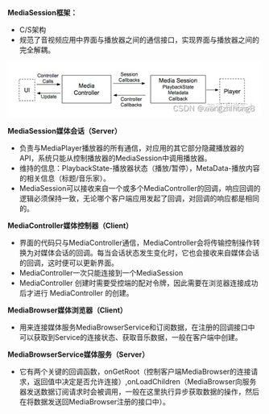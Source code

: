 **MediaSession框架：**

- C/S架构
- 规范了音视频应用中界面与播放器之间的通信接口，实现界面与播放器之间的完全解耦。

![img](MediaSession框架_imgs\v2-e1f6747dab51b11d1d6b2656452b6953_720w.webp)



**MediaSession媒体会话（Server）**

- 负责与MediaPlayer播放器的所有通信，对应用的其它部分隐藏播放器的API，系统只能从控制播放器的MediaSession中调用播放器。
- 维持的信息：PlaybackState-播放器状态（播放/暂停），MetaData-播放内容的相关信息（标题/音乐家）。
- MediaSession可以接收来自一个或多个MediaController的回调，响应回调的逻辑必须保持一致，无论哪个客户端应用发起了回调，对回调的响应都是相同的。



**MediaController媒体控制器（Client）**

- 界面的代码只与MediaController通信，MediaController会将传输控制操作转换为对媒体会话的回调。每当会话状态发生变化时，它也会接收来自媒体会话的回调，这时便可以更新界面。
- MediaController一次只能连接到一个MediaSession
- MediaController 创建时需要受控端的配对令牌，因此需要在浏览器连接成功后才进行 MediaController 的创建。



**MediaBrowser媒体浏览器（Client）**

- 用来连接媒体服务MediaBrowserService和订阅数据，在注册的回调接口中可以获取到Service的连接状态、获取音乐数据，一般在客户端中创建。



**MediaBrowserService媒体服务（Server）**

- 它有两个关键的回调函数，onGetRoot（控制客户端MediaBrowser的连接请求，返回值中决定是否允许连接）,onLoadChildren（MediaBrowser向服务器发送数据订阅请求时会被调用，一般在这里执行异步获取数据的操作，然后在将数据发送回MediaBrowser注册的接口中）。

